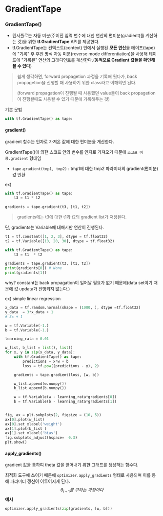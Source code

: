 # GradientTape

### GradientTape()

- 텐서플로는 자동 미분(주어진 입력 변수에 대한 연산의 편미분(gradient)를 계산하는 것)을 위한 **tf.GradientTape** API를 제공한다. 
- tf.GradientTape는 컨텍스트(context) 안에서 실행된 **모든 연산**을 테이프(tape)에 "기록" 후 후진 방식 자동 미분(reverse mode differentiation)을 사용해 테이프에 "기록된" 연산의 그래디언트를 계산한다.(**동적으로 Gradient 값들을 확인해 볼 수 있다**)



>  쉽게 생각하면, forward propagetion 과정을 기록해 둿다가, back propagetion을 진행할 때 사용하기 위한 class라고 이해햐면 된다.
>
> (forward propagation이 진행될 때 사용했던 value들이 back propagetion이 진행될때도 사용될 수 있기 때문에 기록해두는 것)



기본 문법

```python
with tf.GradientTape() as tape:
```



#### gradient()

gradient 함수는 인자로 가져온 값에 대한 편미분을 계산한다.

GradientTape()에 의한 스코프 안의 변수를 인자로 가져오기 때문에 `스코프 이름.gradient` 형태임 

- `tape.gradient(tmp1, tmp2)` : tmp1에 대한 tmp2 파라미터의 gradient(편미분)값 반환

  

ex)

```python
with tf.GradientTape() as tape:
    t3 = t1 * t2
    
gradients = tape.gradient(t3, [t1, t2])
```

> gradients에는 t3에 대한 t1과 t2의 gradient list가 저장된다.



단, gradients는 Variable에 대해서만 연산이 진행된다.

```python
t1 = tf.constant([1, 2, 3], dtype = tf.float32)
t2 = tf.Variable([10, 20, 30], dtype = tf.float32)

with tf.GradientTape() as tape:
    t3 = t1  * t2
    
gradients = tape.gradient(t3, [t1, t2])
print(gradients[0]) # None
print(gradients[1])
```

why? constant는 back propagation이 일어날 필요가 없기 때문에(data set이기 때문에 값 updata가 진행되지 않는다.)



ex) simple linear regression

```python
x_data = tf.random.normal(shape = (1000, ), dtype =tf.float32)
y_data  = 3*x_data + 1
# 3x + 1

w = tf.Variable(-1.)
b = tf.Variable(-1.)

learning_rata = 0.01

w_list, b_list = list(), list()
for x, y in zip(x_data, y_data):
    with tf.GradientTape() as tape:
        predictions = x*w + b
        loss = tf.pow((predictions - y), 2)

    gradients = tape.gradient(loss, [w, b])

    w_list.append(w.numpy())
    b_list.append(b.numpy())

    w = tf.Variable(w - learning_rata*gradients[0]) 
    b = tf.Variable(b - learning_rata*gradients[1])
    

fig, ax = plt.subplots(2, figsize = (10, 5))
ax[0].plot(w_list)
ax[0].set_xlabel('weight')
ax[1].plot(b_list )
ax[1].set_xlabel('bias')
fig.subplots_adjust(hspace=  0.3)
plt.show()
```





#### apply_gradients()

gradient 값을 통하여 theta 값을 얻어내기 위한 그래프를 생성하는 함수다.

최적화 도구에 쓰이기 때문에 `optimizer.apply_gradients` 형태로 사용되며 이를 통해 파라미터 갱신이 이루어지게 된다.
$$
\theta_{i+1} 를\ 구하는\ 과정이다
$$
**예시**

```python
optimizer.apply_gradients(zip(gradients, [w, b]))
```



